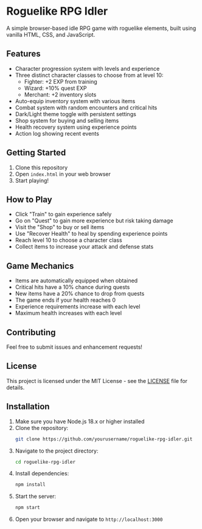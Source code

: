 # Roguelike RPG Idler

A simple browser-based idle RPG game with roguelike elements, built using vanilla HTML, CSS, and JavaScript.

## Features

- Character progression system with levels and experience
- Three distinct character classes to choose from at level 10:
  - Fighter: +2 EXP from training
  - Wizard: +10% quest EXP
  - Merchant: +2 inventory slots
- Auto-equip inventory system with various items
- Combat system with random encounters and critical hits
- Dark/Light theme toggle with persistent settings
- Shop system for buying and selling items
- Health recovery system using experience points
- Action log showing recent events

## Getting Started

1. Clone this repository
2. Open `index.html` in your web browser
3. Start playing!

## How to Play

- Click "Train" to gain experience safely
- Go on "Quest" to gain more experience but risk taking damage
- Visit the "Shop" to buy or sell items
- Use "Recover Health" to heal by spending experience points
- Reach level 10 to choose a character class
- Collect items to increase your attack and defense stats

## Game Mechanics

- Items are automatically equipped when obtained
- Critical hits have a 10% chance during quests
- New items have a 20% chance to drop from quests
- The game ends if your health reaches 0
- Experience requirements increase with each level
- Maximum health increases with each level

## Contributing

Feel free to submit issues and enhancement requests!

## License

This project is licensed under the MIT License - see the [LICENSE](LICENSE) file for details.

## Installation

1. Make sure you have Node.js 18.x or higher installed
2. Clone the repository:
   ```bash
   git clone https://github.com/yourusername/roguelike-rpg-idler.git
   ```
3. Navigate to the project directory:
   ```bash
   cd roguelike-rpg-idler
   ```
4. Install dependencies:
   ```bash
   npm install
   ```
5. Start the server:
   ```bash
   npm start
   ```
6. Open your browser and navigate to `http://localhost:3000`